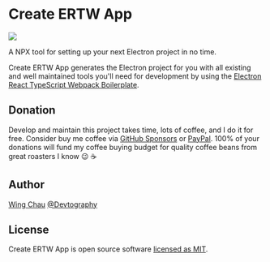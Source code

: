 # Create ERTW App

![](https://img.shields.io/github/license/Devtography/create-ertw-app)

A NPX tool for setting up your next Electron project in no time.

Create ERTW App generates the Electron project for you with all existing and
well maintained tools you'll need for development by using the
[Electron React TypeScript Webpack Boilerplate].

## Donation
Develop and maintain this project takes time, lots of coffee, and I do it for
free. Consider buy me coffee via [GitHub Sponsors] or [PayPal]. 100% of your
donations will fund my coffee buying budget for quality coffee beans from
great roasters I know 😉 ☕  ️

## Author
[Wing Chau](https://github.com/iamWing) [@Devtography](https://github.com/Devtography)

## License
Create ERTW App is open source software 
[licensed as MIT](LICENSE).

[Electron React TypeScript Webpack Boilerplate]: https://github.com/Devtography/electron-react-typescript-webpack-boilerplate
[GitHub Sponsors]: https://github.com/sponsors/iamWing
[PayPal]: https://paypal.me/iamWing0w0
